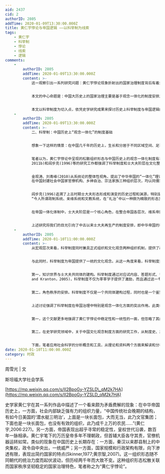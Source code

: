 ```yaml
---
aid: 2437
cid: 2
authorID: 2805
addTime: 2020-01-09T13:30:00.000Z
title: 黄仁宇悖论与帝国逻辑 ——以科举制为线索
tags:
    - 黄仁宇
    - 科举制
    - 悖论
    - 线索
    - 逻辑
comments:
    -
        authorID: 2805
        addTime: 2020-01-09T13:30:00.000Z
        content: >-
            这一观察引出一系列研究问题：黄仁宇悖论现象折射出的国家治理制度背后有着怎样的组织机制？为什么松散关联的组织状态可以与中央集权体制共生并存？周雪光(2014)的“帝国逻辑”理论提供了一个分析解释的思路。中国国家治理面临着“一统体制与有效治理”之间基本矛盾，国家治理的制度设施应对这一矛盾而演变发展起了一统观念制度与官僚体制这两大基石。帝国逻辑的核心在于正式制度与非正式制度间的互为依赖以及象征性权力与实质性权力间（名与实间）的互为转化。在以前的研究工作中，笔者更多地偏重于官僚体制在国家治理中的地位角色(周雪光，2017)；本文从组织学角度讨论中华帝国“观念一体化”这一突出特点，以期解释黄仁宇悖论发生的机制和条件及其蕴含的国家治理逻辑。


            本文的中心命题是：中国大历史上的国家治理主要是基于观念一体化的制度安排之上，并体现在两个互为关联的过程中：观念的同构性过程和组织结构的松散连接。如道格拉斯(Douglas,1986)所言，制度是可以思维的：这一系列的制度设施塑造了人们的思维和行为方式，进而制约了国家治理的运行轨迹。观念建立在组织制度之上，组织为观念所整合，观念制度与组织制度之间有着或互为强化或互为替代的微妙关系。文化观念的一体化促就了官僚体制中松散关联的组织形式，为正式与非正式、名与实之间关系提供了稳定的制度基础，为中国国家治理带来了诸多鲜明特点。科举制度在两者的连接和互动中扮演了重要的角色。


            本文以科举制度为切入点，依凭史学研究成果来探讨历史上科举制度与帝国逻辑的关联和意义。本文结构如下：首先，借用史学文献，概括中华帝国历史上的观念一体化现象。在此基础上，提出观念一体化与组织同构性的分析框架；进而借用明清地方史和社会史的研究发现来阐述具体的历史过程和机制，并讨论观念一体化与帝国逻辑的关系。在本文结束部分，反思当代中国从观念一体化到组织一元化的历史转变，及其在国家治理中的意义。
    -
        authorID: 2805
        addTime: 2020-01-09T13:30:00.000Z
        content: >-
            二、科举制：中国历史上“观念一体化”的制度基础


            想象一下这样的情景：在中国几千年的历史上，生长和分居于不同区域空间、足不出乡的学子，经科举入仕，继而外派为官，各地流动，常常经历千里迢迢的旅途跋涉；每到一地，方言相隔、风俗各异。从史籍记载和官箴书的谆谆告诫中不难窥见，流动的官员上任就职遭遇到各种软硬明暗的敌对态度和刁难行为，这一治理模式的交易成本之高昂可以想见。在疆域辽阔、多元分化的中华帝国历史上，国家治理依赖于中央集权的官僚制度，体现在自上而下调遣的官员空间流动。在这一体制中，如何确保属地官员的忠诚、各地区间的凝聚整合是一个极大的挑战。然而，虽然官员频繁流动中有各种困难，但从总体上看，层层点点，日日月月，穿梭流动，千年承续，居然大致衔接顺畅，对政权运作未有大的波动震荡。何以使然？


            笔者以为，黄仁宇悖论中呈现的松散组织形态与中国历史上的观念一体化制度有着密切关系。所谓观念一体化是指中国历史上政教合一的一统观念弥漫于各个层次、各个领域、各个区域的情形，与欧洲社会中政教分离、专业分化的特点形成鲜明对比。金观涛、刘青峰(2010,
            2011b)和阎步克(1996)等的研究工作都强调了科举制度和士大夫阶层在文化整合中的重要作用，与本文主题尤其切合。


            金观涛、刘青峰(2010)从系统论的整体性视角，提出了中华帝国的“一体化”理论。他们认为，中国传统社会的组织机制表现为，上中下三个层次的权威由儒家意识形态组织起来，连为一体。“这种组织方式称为意识形态与组织方式的一体化。……
            在中国封建社会中国家官僚机构、乡绅自治、宗法家族三种组织层次，均认同儒家意识形态，因此，我们称之为‘宗法一体化结构’（或‘传统一体化结构’），它是中国传统社会特有的整合方式”（金观涛、刘青峰,2010:11)。据此，他们提出了中国传统社会的“超稳定结构”：“从西汉到清末，中国社会都是由上、中、下三个层次整合而成的。社会上层是以王权为中心的大一统官僚机构，中层是士族缙绅对地方和农村事务的管理，下层是宗法家族组织。中国传统社会最不可思议之处在于：不仅这三种形态完全不同的社会组织在漫长的历史变迁中保持着罕见的稳定，更重要的是这三层次大致能够实现良好整合。正是因为它们间的互相整合，中国才能成为人类历史上唯一一个存在了两千年之久的大一统帝国”(金观涛、刘青峰,2011a:7)。不难看出，金刘的研究更多地强调了黄仁宇悖论中的“稳定性”这一方面。


            阎步克(1996)追溯了上古时期士大夫形态形成和演变的历史过程和渊源，特别是礼治与法治、儒与吏既竞争又交融的过程，其中礼治成为国家秩序的基础所在。阎步克提出，礼治有着独特的政治文化形态，一方面，“礼从俗”，与乡村社会习俗相关联；另一方面，“‘礼’显示出无所不包的性质，统摄了社会各个领域，从法度政制直到冠、婚、丧、祭之民间礼俗，大抵都被纳入了‘礼’中”（阎步克,1996:467）。
            “今人所谓政制系统、亲缘系统和文教系统，在‘礼治’中以一种颇为精致的形态互相混溶，互相渗透起来，并且取得了一种‘泛化’或‘拟化’的相互关系……”（阎步克,1996:469)。对此，瞿同祖(2003：第六章)也有精到的分析。


            在帝国一体化体制中，士大夫阶层是一个核心角色，在整合帝国各层次、维系帝国秩序等诸多方面起到了须臾不可或缺的作用。阎步克注意到，在历史演变过程中，一方面社会内部分化发展，另一方面士大夫集官员、文人于一身，因此政教合一，与意识形态密切结合，扮演了社会整合的角色(阎步克,1996:9)。礼治的核心为尊尊、亲亲、贤贤。而这三者以政统、亲统、道统形式投影在士大夫身上而重叠交融，即士大夫身上兼有君道、父道和师道，从而整合了政治系统、文化系统、亲情系统。“我们将把士大夫政治的精义，表述为上述三‘统’的三位一体、三‘道’的相异相维；而士大夫角色之功能弥散性质，则源于他们是‘尊’者、‘亲’者、‘贤’者或所谓‘君、亲、师’的精致融合物”（阎步克,1996:22)，由此成为“礼治”政治文化模式的支柱，提供了整合政治、亲情、文化三大系统的基础，即“礼治”。


            上述研究将我们的目光引向了中古以来士大夫再生产的制度安排，即中华帝国的科举制度。有关科举制度及其意义，学界已积累了汗牛充栋的研究成果，从大的脉络来看，关于其意义的评估颇为一致。在微观层次上，学者们注意到功名与社会流动对于帝国稳定的意义。科举制度提供了向上流动的渠道，化解了社会张力，形成了帝国的向心力。从官僚体制来说，它提供了文人入仕从政和文官生涯的激励机制，与当代组织激励理论不谋而合。此间道理前人之叙备矣，本文不再赘言。
    -
        authorID: 2805
        addTime: 2020-01-10T11:00:00.000Z
        content: >-
            从宏观层次来看，科举制度同时兼具正式组织和文化观念两种组织机制，提供了政教合一的制度基础。科举制度为帝国官僚体制的人事管理提供了稳定的组织基础，上达皇权意图，横联官僚体制各个环节，下及士绅阶层、宗法组织(张仲礼,1991)。余英时在讨论两宋时代士大夫政治时指出，儒学之大，在于建立秩序（余英时,2004:183）。士大夫通过其官宦仕途，包括地方官经历，致力于建立局部秩序或地方秩序。正是这些士大夫孜孜不倦的努力，打下了帝国的基层根基。礼治是社会秩序的构建机制，士大夫是礼治的载体，而科举制可谓是礼治的专业化过程。科举制通过不断地再生产士大夫阶级，进而通过他们在官僚机构之间和社会各领域的流动分布，来巩固和延续大一统体制。


            与此同时，科举制度为帝国提供了一统的文化观念。从这一角度来看，科举制度提供了两条主线：一是知识世界的构建，二是士大夫阶层的角色行为。两者互为依赖：士大夫是知识世界的载体，而知识世界建构了士大夫阶层的角色地位和行为规范。


            第一，知识世界与士大夫共同体的建构。科举制度通过对应试内容、答题形式、评卷标准等方面的控制来构建意识形态和价值标准(Elman,2013;包弼德;2009;魏希德,2015)。科举应试过程注入了帝国意识形态，构建了一个共享的知识世界，成为支撑中国官僚体制的一大杠杆(王亚南，1981)。从本文的组织学角度来看，与不时变更的考试内容相比，科举形式的稳定化、制度化尤为重要。孔飞力(Kuhn,2002)注意到，通过赶考应试的过程，各地文人骚客志士在同一城市空间聚集互动，构建起共同社区。获得功名的士大夫出入官场，进退体制，但无论出入进退，都身处同一种规范价值之中。这一制度安排对于政教合一、官士民合一，官僚各阶层合一有着重大作用。布迪厄（Bourdieu，1977)指出，正式教育旨在获得特定的符号代码和交流语言。在这个过程中，人们习得共同语言、行为期待和价值判断，构建官僚场域互动的共享知识体系。用新近经济学关于“身份”的分析模型语言来说(Akerlof
            and Kranton，2005)，科举制度不仅为莘莘学子提供了激励，而且通过这一专业化过程改变了他们的价值观念和偏好。


            第二，角色秩序的安排。科举制度不仅是一个共同体建构过程，同时也是一个鉴别、选择和标识不同身份的过程。科举准备和应试过程，通过入选的生员、秀才、举人、进士等，产生了群体性“类别身份”，各个群体有着特定的角色定位和相互间的尊卑贵贱关系，各就其位，井然有序。科举制度提供了稳定、持续的过程来强化共享观念，又通过这些社会化、专业化过程和日常生活中的人事往来延续和强化这些规则所规定的不同角色。科举制提供了文化观念制度化的大规模实践，而科举应试的失败和淘汰可视为对“偏离行为”的惩罚，以此强化共享观念。在纵向上，这是一个身份等级制度的认同过程，其排他性与归属性的双重过程同时发生，不仅制造了士大夫阶层，而且赋予获得功名的学子特定的“群体身份”，造就了知识阶层“想象的社区”(孔飞力，2013)。在横向上，通过科举洗礼的学子生员在社会各领域的分布和流动，促进了不同领域间共享等级结构和价值理念的渗透；这一趋势自16世纪以来在商界也日益凸显(余英时，2014)。


            上述讨论强调了科举制度在帝国治理中特别是观念一体化方面的突出作用。此类命题在文献中已多有讨论且颇有共识，它们提供了本文研究的起点。关于这个文献，笔者提出以下两个评论。


            第一，这个文献更多地强调了黄仁宇悖论中稳定性和一统性的一面，但忽略了其内在张力和组织上的松散关联结构。例如，金观涛、刘青峰(2011a:8)指出，“中国在两千多年前就建立了稳定有效的大一统官僚机构，它服从中央号令，执行对辽阔地区的行政管理，有效地保持着这个庞大农村社会的统一。”但如下所述，帝国的观念一体化同时带来了丰富的灵活性，体现在正式制度与非正式制之间既紧张又依赖的互为构建和名与实间的互为转化。


            第二，在史学研究领域中，关于中国文化观念制度方面的研究工作，从制度史、思想史到文化史，从礼仪、祭祀到服饰举止等方方面面，已有浩如烟海的文献。这些研究大多从思想脉络、文本入手解读，或着眼于国家层面的正式制度、政策条令。这种自上而下的视角更多地强调了制度的稳定性和连续性，但是，却对思想观念在日常社会生活中的应用和实践鲜有涉及(王汎森，2018)。近年来十分活跃的有关社会史、法律史和区域文化等方面的研究工作关注基层社会和实际运行过程，提供了微观层次的丰富资料和洞见，本研究从中获益甚多。


            下面，笔者应用社会科学的分析概念和工具，从理论和资料两个方面来解读和分析科举基础上的观念制度与帝国逻辑在正式与非正式、名与实之间互动的双向构建，及其在国家治理中的意义，进而解读黄仁宇悖论。
date: 2020-01-10T11:00:00.000Z
category: 时政
---
```


周雪光 | 文

斯坦福大学社会学系

[https://mp.weixin.qq.com/s/II2BpoGy-YZSLD\_qM2k7HA](https://mp.weixin.qq.com/s/II2BpoGy-YZSLD_qM2k7HA)

史学家黄仁宇在其一系列作品中描述了一个看来颇为矛盾费解的现象：在中华帝国历史上，一方面，社会内部缺乏强有力的组织力量，“中国传统社会晚期的结构，有如今日美国的‘潜水艇三明治’，上面是一块长面包，大而无当，此乃文官集团；下面也是一块长面包，也没有有效的组织，此乃成千上万的农民……”(黄仁宇,2006:227)。另一方面，帝国表现出超乎寻常的稳定性，皇权世代沿袭，数百年一脉相承。黄仁宇笔下的万历皇帝多年不理朝政，但首辅大臣各守其责，官僚机器运转如常。类似的现象在中国历史上长期存在：一方面，秦汉以来郡县制上的中央集权，政令自中央出，一统威严；另一方面，国家规模和行政架构有限，向下渗透有限，表现出简约国家的特点(Skinner,1977;黄宗智,2007)。这一组织形态随不同朝代的统治力度而起伏波动，但历经两千年而大致不变。这种组织形态松散关联而国家秩序坚韧稳定的国家治理特色，笔者称之为“黄仁宇悖论”。
